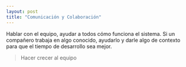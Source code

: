 ```yaml
---
layout: post
title: "Comunicación y Colaboración"
---
```


Hablar con el equipo, ayudar a todos cómo funciona el sistema.
Si un compañero trabaja en algo conocido, ayudarlo y darle algo de contexto para que el tiempo de desarrollo sea mejor.

> Hacer crecer al equipo
